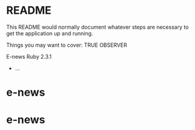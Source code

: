 # README

This README would normally document whatever steps are necessary to get the
application up and running.

Things you may want to cover:
TRUE OBSERVER

E-news
Ruby 2.3.1
* ...
# e-news
# e-news
